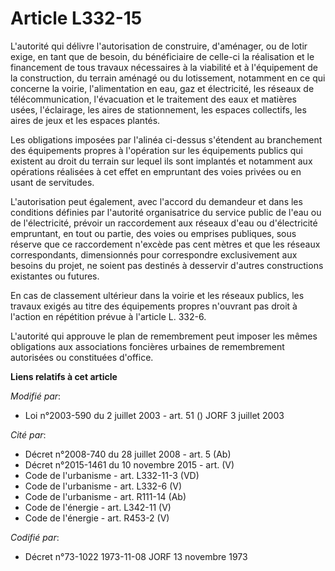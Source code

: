 # Article L332-15

L'autorité qui délivre l'autorisation de construire, d'aménager, ou de lotir exige, en tant que de besoin, du bénéficiaire de
celle-ci la réalisation et le financement de tous travaux nécessaires à la viabilité et à l'équipement de la construction, du
terrain aménagé ou du lotissement, notamment en ce qui concerne la voirie, l'alimentation en eau, gaz et électricité, les
réseaux de télécommunication, l'évacuation et le traitement des eaux et matières usées, l'éclairage, les aires de
stationnement, les espaces collectifs, les aires de jeux et les espaces plantés.

Les obligations imposées par l'alinéa ci-dessus s'étendent au branchement des équipements propres à l'opération sur les
équipements publics qui existent au droit du terrain sur lequel ils sont implantés et notamment aux opérations réalisées à
cet effet en empruntant des voies privées ou en usant de servitudes.

L'autorisation peut également, avec l'accord du demandeur et dans les conditions définies par l'autorité organisatrice du
service public de l'eau ou de l'électricité, prévoir un raccordement aux réseaux d'eau ou d'électricité empruntant, en tout
ou partie, des voies ou emprises publiques, sous réserve que ce raccordement n'excède pas cent mètres et que les réseaux
correspondants, dimensionnés pour correspondre exclusivement aux besoins du projet, ne soient pas destinés à desservir
d'autres constructions existantes ou futures.

En cas de classement ultérieur dans la voirie et les réseaux publics, les travaux exigés au titre des équipements propres
n'ouvrant pas droit à l'action en répétition prévue à l'article L. 332-6.

L'autorité qui approuve le plan de remembrement peut imposer les mêmes obligations aux associations foncières urbaines de
remembrement autorisées ou constituées d'office.

**Liens relatifs à cet article**

_Modifié par_:

  - Loi n°2003-590 du 2 juillet 2003 - art. 51 () JORF 3 juillet 2003

_Cité par_:

  - Décret n°2008-740 du 28 juillet 2008 - art. 5 (Ab)
  - Décret n°2015-1461 du 10 novembre 2015 - art. (V)
  - Code de l'urbanisme - art. L332-11-3 (VD)
  - Code de l'urbanisme - art. L332-6 (V)
  - Code de l'urbanisme - art. R111-14 (Ab)
  - Code de l'énergie - art. L342-11 (V)
  - Code de l'énergie - art. R453-2 (V)

_Codifié par_:

  - Décret n°73-1022 1973-11-08 JORF 13 novembre 1973
